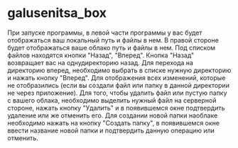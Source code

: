 # galusenitsa_box

При запуске программы, в левой части программы у вас будет отображаться ваш локальный путь и файлы в нем. В правой стороне будет отображаться ваше облако путь и файлы в нем.
Под списком файлов находятся кнопки "Назад", "Вперед". Кнопка "Назад" возвращает вас на однудиректорию назад. Для перехода на директорию вперед, необходимо выбрать в списке нужную директорию и нажать кнопку "Вперед".
Для отображения всех изменений, которые не отобразились (если вы создали файл или папку в данной директории не через приложение).
Для того, чтобы удалить файл или пустую папку с вашего облака, необходимо выделить нужный файл на серверной стороне, нажать кнопку "Удалить" и в появившемся окне подтвердить удаление или же отменить его.
Для создании новой папки наоблаке необходимо нажать на кнопку "Создать папку", в появившемся окне ввести название новой папки и подтвердить данную операцию или отменить.
